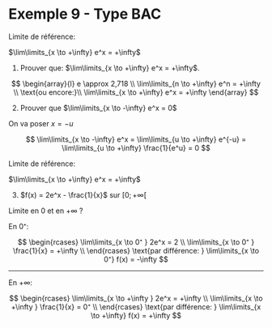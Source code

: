 # Exemple 9 - Type BAC

<section class="to-know">

Limite de référence:

$\lim\limits_{x \to +\infty} e^x = +\infty$

</section>

1. Prouver que: $\lim\limits_{x \to +\infty} e^x = +\infty$.

<section class="hidden">

$$
\begin{array}{l}
e \approx 2,718 \\
\lim\limits_{n \to +\infty} e^n = +\infty \\
\text{ou encore:}\\
\lim\limits_{x \to +\infty} e^x = +\infty
\end{array}
$$

</section>

2. Prouver que $\lim\limits_{x \to -\infty} e^x = 0$

<section class="hidden">

On va poser $x=-u$

$$
\lim\limits_{x \to -\infty} e^x
= \lim\limits_{u \to +\infty} e^{-u}
= \lim\limits_{u \to +\infty} \frac{1}{e^u}
= 0
$$

</section>

<section class="to-know">

Limite de référence:

$\lim\limits_{x \to +\infty} e^x = +\infty$

</section>

3. $f(x) = 2e^x - \frac{1}{x}$ sur $[0; +\infty[$

Limite en $0$ et en $+\infty$ ?

<section class="hidden">

En $0⁺$:

$$
\begin{rcases}
    \lim\limits_{x \to 0⁺ } 2e^x = 2 \\
    \lim\limits_{x \to 0⁺ } \frac{1}{x} = +\infty \\
\end{rcases} \text{par différence: } \lim\limits_{x \to 0⁺} f(x) = -\infty
$$

---

En $+\infty$:

$$
\begin{rcases}
    \lim\limits_{x \to +\infty } 2e^x = +\infty \\
    \lim\limits_{x \to +\infty } \frac{1}{x} = 0⁺ \\
\end{rcases} \text{par différence: } \lim\limits_{x \to +\infty} f(x) = +\infty
$$

</section>
